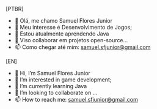 [PTBR]

- 👋 Olá, me chamo Samuel Flores Junior
- 👀 Meu interesse é Desenvolvimento de Jogos;
- 🌱 Estou atualmente aprendendo Java
- 💞️ Viso collaborar em projetos open-source...
- 📫 Como chegar até mim: samuel.sfjunior@gmail.com

[EN]

- 👋 Hi, I’m Samuel Flores Junior
- 👀 I’m interested in game development;
- 🌱 I’m currently learning Java
- 💞️ I’m looking to collaborate on ...
- 📫 How to reach me: samuel.sfjunior@gmail.com



<!---
Samuel-SFJ/Samuel-SFJ is a ✨ special ✨ repository because its `README.md` (this file) appears on your GitHub profile.
You can click the Preview link to take a look at your changes.
--->
